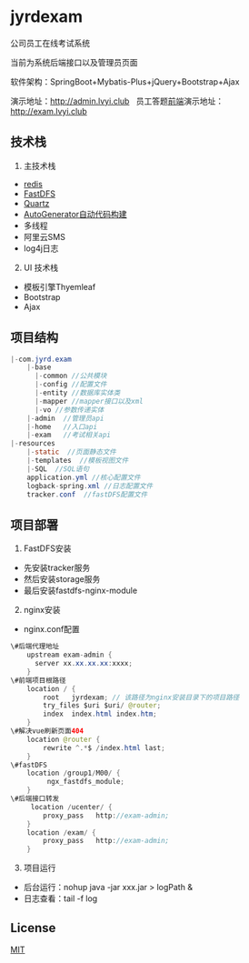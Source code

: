 # jyrdexam
公司员工在线考试系统

当前为系统后端接口以及管理员页面

软件架构：SpringBoot+Mybatis-Plus+jQuery+Bootstrap+Ajax

演示地址：http://admin.lvyi.club  &nbsp;&nbsp;员工答题[前端](https://github.com/lovbe0210/jyrdexamFont)演示地址：http://exam.lvyi.club

## 技术栈

1. 主技术栈

* [redis](https://github.com/redis/redis)
* [FastDFS](https://github.com/happyfish100/fastdfs)
* [Quartz](https://github.com/quartz-scheduler/quartz)
* [AutoGenerator自动代码构建](https://mp.baomidou.com/config/generator-config.html)
* 多线程
* 阿里云SMS
* log4j日志

2. UI 技术栈
* 模板引擎Thyemleaf
* Bootstrap
* Ajax

## 项目结构

```java
|-com.jyrd.exam
    |-base
      |-common //公共模块
      |-config //配置文件
      |-entity //数据库实体类
      |-mapper //mapper接口以及xml
      |-vo //参数传递实体
    |-admin  //管理员api
    |-home   //入口api
    |-exam   //考试相关api 
|-resources
    |-static  //页面静态文件
    |-templates  //模板视图文件
    |-SQL  //SQL语句
    application.yml //核心配置文件
    logback-spring.xml //日志配置文件
    tracker.conf  //fastDFS配置文件
```

## 项目部署
1. FastDFS安装
* 先安装tracker服务
* 然后安装storage服务
* 最后安装fastdfs-nginx-module

2. nginx安装
* nginx.conf配置
```java
\#后端代理地址
    upstream exam-admin {
      server xx.xx.xx.xx:xxxx;
    }
\#前端项目根路径
    location / {
        root   jyrdexam; // 该路径为nginx安装目录下的项目路径
        try_files $uri $uri/ @router;
        index  index.html index.htm;
    }
\#解决vue刷新页面404
    location @router {
        rewrite ^.*$ /index.html last;
    }
\#fastDFS
    location /group1/M00/ {
         ngx_fastdfs_module;
    }
\#后端接口转发
     location /ucenter/ {
        proxy_pass   http://exam-admin;
    }
    location /exam/ {
        proxy_pass   http://exam-admin;
    }
```
3. 项目运行
* 后台运行：nohup java -jar xxx.jar > logPath &
* 日志查看：tail -f log

## License

[MIT](https://opensource.org/licenses/MIT)
